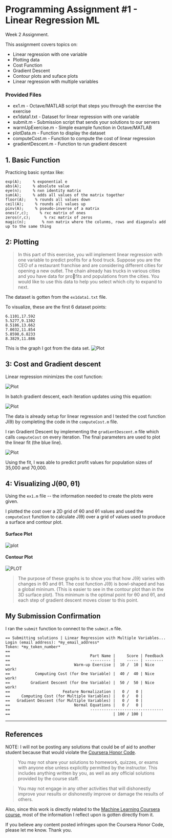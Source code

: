 # Programming Assignment #1 - Linear Regression ML

 

Week 2 Assignment.

This assignment covers topics on:
- Linear regression with one variable
- Plotting data
- Cost Function
- Gradient Descent
- Contour plots and suface plots
- Linear regression with multiple variables

### Provided Files
- ex1.m - Octave/MATLAB script that steps you through the exercise
the exercise
- ex1data1.txt - Dataset for linear regression with one variable
- submit.m - Submission script that sends your solutions to our servers
- warmUpExercise.m - Simple example function in Octave/MATLAB
- plotData.m - Function to display the dataset
- computeCost.m - Function to compute the cost of linear regression
- gradientDescent.m - Function to run gradient descent

## 1. Basic Function
Practicing basic syntax like:
```
exp(A);     % exponential e
abs(A);     % absolute value
eye(n);     % nxn identity matrix
sum(A);     % adds all values of the matrix together
floor(A);    % rounds all values down
ceil(A);     % rounds all values up
pinv(A);     % pseudo-inverse of a matrix
ones(r,c);     % rxc matrix of ones
zeros(r,c);      % rxc matrix of zeros
magic(n);       % nxn matrix where the colunms, rows and diagonals add up to the same thing    
```

## 2: Plotting
> In this part of this exercise, you will implement linear regression with one
variable to predict profits for a food truck. Suppose you are the CEO of a restaurant franchise and are considering different cities for opening a new outlet. The chain already has trucks in various cities and you have data for profits and populations from the cities. You would like to use this data to help you select which city to expand
to next.


The dataset is gotten from the `ex1data1.txt` file.

To visualize, these are the first 6 dataset points:
```
6.1101,17.592
5.5277,9.1302
8.5186,13.662
7.0032,11.854
5.8598,6.8233
8.3829,11.886
```
This is the graph I got from the data set.
![Plot](1_population.JPG)

## 3: Cost and Gradient descent
Linear regression minimizes the cost function:

![Plot](2_cost_function_equation.JPG)

In batch gradient descent, each iteration updates using this equation:

![Plot](3_GD_iteration_equation.JPG)

The data is already setup for linear regression and I tested the cost function J(θ) by completing the code in the `computeCost.m` file.

I ran  Gradient Descent by implementing the `gradientDescent.m` file which calls `computeCost` on every iteration. The final parameters are used to plot the linear fit (the blue line).

![Plot](4_population_lin_fit.JPG)

Using the fit, I was able to predict profit values for population sizes of 35,000 and 70,000.

## 4: Visualizing J(θ0, θ1)
Using the `ex1.m` file -- the information needed to create the plots were given.

I plotted the cost over a 2D grid of θ0 and θ1 values and used the `computeCost` function to calculate J(θ) over a grid of values used to produce a surface and contour plot.

#### Surface Plot
![plot](5_surface_plot.JPG)
#### Contour Plot

![PLOT](6_contour_plot.JPG)

> The purpose of these graphs is to show you that how J(θ) varies with
changes in θ0 and θ1. The cost function J(θ) is bowl-shaped and has a global
mininum. (This is easier to see in the contour plot than in the 3D surface
plot). This minimum is the optimal point for θ0 and θ1, and each step of
gradient descent moves closer to this point.

## My Submission Confirmation
I ran the `submit` function to connect to the `submit.m` file.
```
== Submitting solutions | Linear Regression with Multiple Variables...
Login (email address): *my_email_address*
Token: *my_token_number*
== 
==                                   Part Name |     Score | Feedback
==                                   --------- |     ----- | --------
==                            Warm-up Exercise |  10 /  10 | Nice work!
==           Computing Cost (for One Variable) |  40 /  40 | Nice work!
==         Gradient Descent (for One Variable) |  50 /  50 | Nice work!
==                       Feature Normalization |   0 /   0 | 
==     Computing Cost (for Multiple Variables) |   0 /   0 | 
==   Gradient Descent (for Multiple Variables) |   0 /   0 | 
==                            Normal Equations |   0 /   0 | 
==                                   --------------------------------
==                                             | 100 / 100 | 
```

----------------------------
## References
NOTE: I will not be posting any solutions that could be of aid to another student because that would violate the [Coursera Honor Code](https://learner.coursera.help/hc/en-us/articles/209818863-Coursera-Honor-Code).

> You may not share your solutions to homework, quizzes, or exams with anyone else unless explicitly permitted by the instructor. This includes anything written by you, as well as any official solutions provided by the course staff.

> You may not engage in any other activities that will dishonestly improve your results or dishonestly improve or damage the results of others.

Also, since this work is directly related to the [Machine Learning Coursera course](https://www.coursera.org/learn/machine-learning/home/welcome), most of the information I reflect upon is gotten directly from it.


If you believe any content posted infringes upon the Coursera Honor Code, please let me know. Thank you.